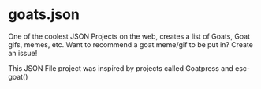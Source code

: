 # goats.json

One of the coolest JSON Projects on the web, creates a list of Goats, Goat gifs, memes, etc. Want to recommend a goat meme/gif to be put in? Create an issue!

This JSON File project was inspired by projects called Goatpress and esc-goat()
